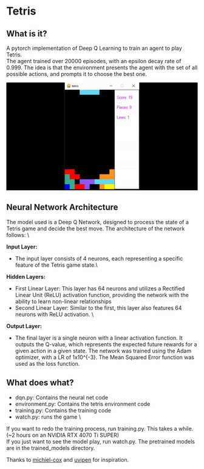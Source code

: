 # Tetris

## What is it?
A pytorch implementation of Deep Q Learning to train an agent to play Tetris. \
The agent trained over 20000 episodes, with an epsilon decay rate of 0.999.
The idea is that the environment presents the agent with the set of all possible actions, and prompts it to choose the best one.

![Local image](./tetris.gif)

## Neural Network Architecture
The model used is a Deep Q Network, designed to process the state of a Tetris game and decide the best move. The architecture of the network follows: \

**Input Layer:**
- The input layer consists of 4 neurons, each representing a specific feature of the Tetris game state.\

**Hidden Layers:**

- First Linear Layer: This layer has 64 neurons and utilizes a Rectified Linear Unit (ReLU) activation function, providing the network with the ability to learn non-linear relationships
- Second Linear Layer: Similar to the first, this layer also features 64 neurons with ReLU activation. \

**Output Layer:**

- The final layer is a single neuron with a linear activation function. It outputs the Q-value, which represents the expected future rewards for a given action in a given state.
The network was trained using the Adam optimizer, with a LR of 1x10^{-3}. The Mean Squared Error function was used as the loss function.

## What does what?
* dqn.py: Contains the neural net code
* environment.py: Contains the tetris environment code
* training.py: Contains the training code 
* watch.py: runs the game \

If you want to redo the training process, run training.py. This takes a while. (~2 hours on an NVIDIA RTX 4070 Ti SUPER)\
If you just want to see the model play, run watch.py. The pretrained models are in the trained_models directory.

Thanks to [michiel-cox](https://github.com/michiel-cox) and [uvipen](https://github.com/uvipen) for inspiration.

